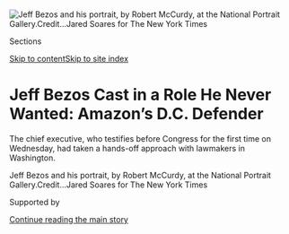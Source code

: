 <div id="app">

<div>

<div>

<div>

</div>

<div data-aria-hidden="false">

<div id="site-content" data-role="main">

<div>

<div class="css-1aor85t" style="opacity:0.000000001;z-index:-1;visibility:hidden">

<div class="css-1hqnpie">

<div class="css-epjblv">

<span class="css-17xtcya">[Business](/section/business)</span><span class="css-x15j1o">|</span><span class="css-fwqvlz">Jeff
Bezos Cast in a Role He Never Wanted: Amazon’s D.C.
Defender</span>

</div>

<div class="css-k008qs">

<div class="css-1iwv8en">

<span class="css-18z7m18"></span>

<div>

</div>

</div>

<span class="css-1n6z4y">https://nyti.ms/3f6Z9bg</span>

<div class="css-1705lsu">

<div class="css-4xjgmj">

<div class="css-4skfbu" data-role="toolbar" data-aria-label="Social Media Share buttons, Save button, and Comments Panel with current comment count" data-testid="share-tools">

  - 
  - 
  - 
  - 
    
    <div class="css-6n7j50">
    
    </div>

  - 
  - 

</div>

</div>

</div>

</div>

</div>

</div>

<div id="NYT_TOP_BANNER_REGION" class="css-11qgg8s">

</div>

<div id="fullBleedHeaderContent">

<div class="css-n4ws9g">

![<span class="css-16f3y1r e13ogyst0" data-aria-hidden="true">Jeff Bezos
and his portrait, by Robert McCurdy, at the National Portrait
Gallery.</span><span class="css-cnj6d5 e1z0qqy90" itemprop="copyrightHolder"><span class="css-1ly73wi e1tej78p0">Credit...</span><span><span>Jared
Soares for The New York
Times</span></span></span>](https://static01.graylady3jvrrxbe.onion/images/2020/07/23/business/00bezos4/merlin_164620407_5cc85779-3229-41f4-aaa8-ed480bf14102-articleLarge.jpg?quality=75&auto=webp&disable=upscale)

</div>

<div class="css-3z92zw">

<div class="css-6cn7ki">

<div class="NYTAppHideMasthead css-1bcu9v6 e1suatyy0">

<div class="section css-1o1qe8k e1suatyy2">

<div class="css-cu5p7t er09x8g0">

<div class="css-6n7j50">

</div>

<span class="css-1dv1kvn">Sections</span>

[Skip to content](#site-content)[Skip to site index](#site-index)

</div>

<div class="css-10698na e1huz5gh0">

</div>

</div>

</div>

<div class="css-1sojcmr ehdk2mb0">

# Jeff Bezos Cast in a Role He Never Wanted: Amazon’s D.C. Defender

</div>

The chief executive, who testifies before Congress for the first time on
Wednesday, had taken a hands-off approach with lawmakers in Washington.

</div>

</div>

<div class="css-nwzfg5 e1gnum310">

<span class="css-1f9pvn2 business">Jeff Bezos and his portrait, by
Robert McCurdy, at the National Portrait
Gallery.</span><span class="css-cnj6d5 e1z0qqy90" itemprop="copyrightHolder"><span class="css-1ly73wi e1tej78p0">Credit...</span><span><span>Jared
Soares for The New York Times</span></span></span>

</div>

<div id="sponsor-wrapper" class="css-1hyfx7x">

<div id="sponsor-slug" class="css-19vbshk">

Supported by

</div>

[Continue reading the main
story](#after-sponsor)

<div id="sponsor" class="ad sponsor-wrapper" style="text-align:center;height:100%;display:block">

</div>

<div id="after-sponsor">

</div>

</div>

<div class="css-1wx1auc e1gnum311">

<div class="css-18e8msd">

<div class="css-vp77d3 epjyd6m0">

<div class="css-1baulvz">

By [<span class="css-1baulvz" itemprop="name">David
McCabe</span>](https://www.nytimes3xbfgragh.onion/by/david-mccabe) and
[<span class="css-1baulvz last-byline" itemprop="name">Karen
Weise</span>](https://www.nytimes3xbfgragh.onion/by/karen-weise)

</div>

</div>

  - 
    
    <div class="css-ld3wwf e16638kd2">
    
    Published July 27, 2020Updated July 29, 2020,
    <span class="css-epvm6">11:44 a.m.
    ET</span>
    
    </div>

  - 
    
    <div class="css-4xjgmj">
    
    <div class="css-pvvomx" data-role="toolbar" data-aria-label="Social Media Share buttons, Save button, and Comments Panel with current comment count" data-testid="share-tools">
    
      - 
      - 
      - 
      - 
        
        <div class="css-6n7j50">
        
        </div>
    
      - 
      - 
    
    </div>
    
    </div>

</div>

</div>

</div>

<div class="section meteredContent css-1r7ky0e" name="articleBody" itemprop="articleBody">

<div class="css-1fanzo5 StoryBodyCompanionColumn">

<div class="css-53u6y8">

WASHINGTON — Last September, Jeff Bezos, Amazon’s chief executive,
rattled off terrifying statistics about the warming planet from the
storied National Press Club, two blocks from the White House. Then he
said he had something exciting to announce.

</div>

</div>

<div>

</div>

<div class="css-1fanzo5 StoryBodyCompanionColumn">

<div class="css-53u6y8">

But when he uncovered a towering sign with the news, Amazon’s name was
nowhere in sight. Instead, the sign [introduced the Climate
Pledge](https://www.nytimes3xbfgragh.onion/2019/09/19/technology/amazon-carbon-neutral.html),
a project to reduce carbon emissions from companies. Yes, Amazon would
be the first, and at the time only, signatory. But this was a bigger
push, Mr. Bezos said.

It was Amazon news, couched as something grander.

The event reflected Mr. Bezos’ approach to the nation’s capital. He has
jumped at opportunities to cast himself as a statesman — the savior of
The Washington Post, who holds court among the country’s elite. At the
same time, he has eschewed the day-to-day grind of bolstering Amazon’s
influence with policymakers.

</div>

</div>

<div class="css-1fanzo5 StoryBodyCompanionColumn">

<div class="css-53u6y8">

But that changes on Wednesday, when Mr. Bezos testifies before Congress
for the first time. He will be joined by the chief executives of
Alphabet, Apple and Facebook as part of lawmakers’ investigations into
the power of the largest tech companies. He is expected to face an
onslaught of critiques, with questions as varied as Amazon’s labor
conditions and market power and his status as the richest person in the
world.

It’s the kind of appearance Mr. Bezos had steadfastly avoided.

“It’s not traditional lobbying,” Steve Case, the America Online
co-founder, said of how Mr. Bezos, whom he considers an old friend, had
approached Washington until now. “It is much more of a longer-term
relationship-building — a little bit of a reputation-building — effort
that has to be sustained over decades.”

Amazon declined to comment on Mr. Bezos.

He arrived in Washington with a splash in 2013, when he [bought The
Washington
Post](https://www.nytimes3xbfgragh.onion/2013/08/06/business/media/a-mogul-gets-a-landmark-in-the-capital.html)
from its longtime owners for $250 million and gave the paper new life.
In 2016, Mr. Bezos bought the biggest home in the city, a
27,000-square-foot manse that used to be a museum in the Kalorama
neighborhood, where former President Barack Obama and other political
leaders live.

</div>

</div>

<div class="css-79elbk" data-testid="photoviewer-wrapper">

<div class="css-z3e15g" data-testid="photoviewer-wrapper-hidden">

</div>

<div class="css-1a48zt4 ehw59r15" data-testid="photoviewer-children">

![<span class="css-16f3y1r e13ogyst0" data-aria-hidden="true">Mr. Bezos’
$250 million purchase of The Washington Post seven years ago marked his
arrival in the
capital.</span><span class="css-cnj6d5 e1z0qqy90" itemprop="copyrightHolder"><span class="css-1ly73wi e1tej78p0">Credit...</span><span>Justin
T. Gellerson for The New York
Times</span></span>](https://static01.graylady3jvrrxbe.onion/images/2020/07/23/business/00bezos2/merlin_122260895_01941d48-6020-41b8-ab23-7583c7318f32-articleLarge.jpg?quality=75&auto=webp&disable=upscale)

</div>

</div>

<div class="css-1fanzo5 StoryBodyCompanionColumn">

<div class="css-53u6y8">

While Mr. Bezos’ presence in the city grew, so did Amazon’s, as it began
pouring money into the traditional modes of influencing policymakers. It
spent $16.8 million on federal lobbying in 2019, up from less than $10
million in 2015, according to [the Center for Responsive
Politics](https://www.opensecrets.org/). Last year, it gave $11.1
million to think tanks and associations, more than twice as much as the
previous year, according to its
[disclosures](https://s2.q4cdn.com/299287126/files/doc_downloads/political_expenditures_statement/2018-Political-Expenditures-Statement.pdf).
In 2018, it selected Crystal City, Va., a Metro ride away from
Washington, as the site of its second headquarters.

</div>

</div>

<div class="css-1fanzo5 StoryBodyCompanionColumn">

<div class="css-53u6y8">

Mr. Bezos occasionally appeared in support of the company’s efforts. In
2017, for example, he was interviewed by the head of the Internet
Association, a lobbying group that represents Amazon and other tech
giants, at its annual gala.

But as he does with many parts of Amazon, Mr. Bezos took a hands-off
approach with its policy and communications group, which has grown to
more than 800 employees globally. He’d come through Washington for the
annual Amazon board meeting, with a few quiet visits sprinkled
throughout the year.

He has avoided high-profile meetings with his company’s sharpest
critics, like the one Mark Zuckerberg, Facebook’s chief executive, held
[a few weeks
ago](https://www.nytimes3xbfgragh.onion/2020/07/07/technology/facebook-ad-boycott-civil-rights.html)
with organizers of an ad boycott of his company. Mr. Bezos has not made
a habit of glad-handing worried lawmakers, the way Sundar Pichai, who
runs Alphabet, Google’s parent company, [did
in 2018](https://www.nytimes3xbfgragh.onion/2018/09/28/technology/google-pichai-congress-testify.html).
And [unlike Tim
Cook](https://www.nytimes3xbfgragh.onion/2019/11/20/us/politics/trump-texas-apple-factory.html)
of Apple, Mr. Bezos has not developed a close relationship with
President Trump.

The work of Amazon’s political relations was left to other executives.
In 2013, when Mr. Obama toured an Amazon warehouse, it was Dave Clark, a
rising star at the company, who showed him around. In more recent years,
Jay Carney, Mr. Obama’s former press secretary, has become the face of
Amazon’s interactions with lawmakers.

Mr. Carney was the one who called Gov. Andrew M. Cuomo of New York to
say Amazon was backing out on its commitment to place a second
headquarters in the state after facing a backlash from local activists
and politicians. And he managed the crisis when Senator Bernie Sanders,
the progressive independent from Vermont, pushed the company to raise
its minimum wage.

When Mr. Trump was still a long-shot candidate, Mr. Bezos
[tweeted](https://twitter.com/JeffBezos/status/674008204838199297) that
he wanted to “\#sendDonaldtospace.” But since Mr. Trump’s election, Mr.
Bezos has remained quiet even as the president attacked The Washington
Post, stating, without providing evidence, that the paper was doing
Amazon’s bidding. The newspaper is owned privately by Mr. Bezos, not
Amazon.

</div>

</div>

<div class="css-79elbk" data-testid="photoviewer-wrapper">

<div class="css-z3e15g" data-testid="photoviewer-wrapper-hidden">

</div>

<div class="css-1a48zt4 ehw59r15" data-testid="photoviewer-children">

<div class="css-1xdhyk6 erfvjey0">

<span class="css-1ly73wi e1tej78p0">Image</span>

<div class="css-zjzyr8">

<div data-testid="lazyimage-container" style="height:257.77777777777777px">

</div>

</div>

</div>

<span class="css-16f3y1r e13ogyst0" data-aria-hidden="true">Mr. Bezos
discussing climate change last year at the National Press Club in
Washington, a statesmanlike role he prefers to the political fray he’ll
face in Congress on
Wednesday.</span><span class="css-cnj6d5 e1z0qqy90" itemprop="copyrightHolder"><span class="css-1ly73wi e1tej78p0">Credit...</span><span>Emma
Howells for The New York Times</span></span>

</div>

</div>

<div class="css-1fanzo5 StoryBodyCompanionColumn">

<div class="css-53u6y8">

“Jeff kind of shrugs his shoulders and says it kind of goes with the
territory,” Mr. Case said. “I’m sure he doesn’t like it, but he takes
it.”

</div>

</div>

<div class="css-1fanzo5 StoryBodyCompanionColumn">

<div class="css-53u6y8">

By 2018, Washingtonian magazine
[reported](https://www.washingtonian.com/2018/04/22/inside-jeff-bezos-dc-life/)
that Mr. Bezos had “quietly become a freewheeling D.C. socialite”
alongside a photo illustration that showed him towering over the
Washington Monument. Washington Life — which breathlessly tracks the
area’s wealthy residents — named him [one of the 100 most powerful
people](https://washingtonlife.com/2018/05/10/business-real-estate-jeff-bezos/)
in the city. In November, he received an award at the Smithsonian
Institution’s National Portrait Gallery gala, which had commissioned his
portrait for its collection.

Mr. Bezos’ celebrity has also increased in recent years. Last year, he
announced that he and his wife, [MacKenzie Bezos, were
divorcing](https://www.nytimes3xbfgragh.onion/2019/05/28/us/mackenzie-bezos-charity.html),
which was followed days later by a National Enquirer exposé of an
extramarital affair with Lauren Sanchez, a former television host. Then
[he
accused](https://www.nytimes3xbfgragh.onion/2019/02/07/technology/jeff-bezos-sanchez-enquirer.html)
the tabloid of “extortion and blackmail,” saying it had threatened to
publish lewd photos unless he said the outlet, which is close to the
White House, was not politically motivated in reporting on his
relationships.

In January, he finally debuted his mansion, hosting prominent figures in
politics and business. The invitations, sent from an email address at
The Post, were signed simply “Jeff.”

Mingling in the home’s downstairs area and terraced backyard, the guests
included administration figures like Ivanka Trump and her husband, Jared
Kushner; corporate titans like Jamie Dimon, the chief executive of
JPMorgan Chase; and cultural celebrities like the actor Ben Stiller.

Senator Mitt Romney, a Republican from Utah, was there as well. “It’s
very much consistent with its original design and is tastefully done,”
he said of the house a few weeks later.

Mr. Romney said he had spoken only briefly with Mr. Bezos at the party
to thank him for his hospitality but said he had gotten to talk with
another notable guest, Bill Gates, about climate change and nuclear
power.

</div>

</div>

<div class="css-1fanzo5 StoryBodyCompanionColumn">

<div class="css-53u6y8">

“So it was most enjoyable,” Mr. Romney said.

The environment on the Hill this week is likely to be far less
hospitable. Mr. Bezos’ wealth has grown by more than $50 billion in
recent months, just as unemployment has skyrocketed during the pandemic,
making him an avatar for inequality. Questions about Amazon’s dominance
have also grown louder, as more Americans have been forced to shop
online because of the coronavirus. Warehouse workers have said that
Amazon is putting them at risk of contracting the virus in the company’s
pursuit of speedy
deliveries.

</div>

</div>

<div class="css-79elbk" data-testid="photoviewer-wrapper">

<div class="css-z3e15g" data-testid="photoviewer-wrapper-hidden">

</div>

<div class="css-1a48zt4 ehw59r15" data-testid="photoviewer-children">

<div class="css-1xdhyk6 erfvjey0">

<span class="css-1ly73wi e1tej78p0">Image</span>

<div class="css-zjzyr8">

<div data-testid="lazyimage-container" style="height:257.77777777777777px">

</div>

</div>

</div>

<span class="css-16f3y1r e13ogyst0" data-aria-hidden="true">Guests at a
party at Mr. Bezos’ Washington home in January included Ivanka Trump and
Jared
Kushner.</span><span class="css-cnj6d5 e1z0qqy90" itemprop="copyrightHolder"><span class="css-1ly73wi e1tej78p0">Credit...</span><span>Anna
Moneymaker for The New York Times</span></span>

</div>

</div>

<div class="css-1fanzo5 StoryBodyCompanionColumn">

<div class="css-53u6y8">

Even as the concerns of politicians became more pronounced, Amazon
resisted sending Mr. Bezos before Congress. The company agreed to send
him after lawmakers threatened to subpoena his testimony.

“No one is above the law, no matter how rich or powerful,”
[Representative David
Cicilline](https://twitter.com/davidcicilline/status/1261432733982773251),
the Rhode Island Democrat who leads the Judiciary Committee’s antitrust
subcommittee, said in a May tweet.

Mr. Case said lawmakers should not expect Mr. Bezos to get rattled. He
recalled when Mr. Bezos appeared onstage two years ago at the Economic
Club of Washington, D.C., with David Rubenstein, a private equity
magnate. Mr. Bezos expounded on a variety of topics, including his
just-announced $2 billion fund to support education and the homeless.

Mr. Case, who shared a table at the event with Mr. Bezos’ parents, said
that many people in the room did not know Mr. Bezos, but that they had
left impressed. Mr. Bezos bounced between clearly prepared talking
points and “unplugged Jeff just being Jeff,” Mr. Case said. “His best
ambassador is himself.”

David McCabe reported from Washington, and Karen Weise from Seattle.

</div>

</div>

</div>

<div>

</div>

<div>

</div>

<div>

</div>

<div>

<div id="bottom-wrapper" class="css-1ede5it">

<div id="bottom-slug" class="css-l9onyx">

Advertisement

</div>

[Continue reading the main
story](#after-bottom)

<div id="bottom" class="ad bottom-wrapper" style="text-align:center;height:100%;display:block;min-height:90px">

</div>

<div id="after-bottom">

</div>

</div>

</div>

</div>

</div>

## Site Index

<div>

</div>

## Site Information Navigation

  - [© <span>2020</span> <span>The New York Times
    Company</span>](https://help.nytimes3xbfgragh.onion/hc/en-us/articles/115014792127-Copyright-notice)

<!-- end list -->

  - [NYTCo](https://www.nytco.com/)
  - [Contact
    Us](https://help.nytimes3xbfgragh.onion/hc/en-us/articles/115015385887-Contact-Us)
  - [Work with us](https://www.nytco.com/careers/)
  - [Advertise](https://nytmediakit.com/)
  - [T Brand Studio](http://www.tbrandstudio.com/)
  - [Your Ad
    Choices](https://www.nytimes3xbfgragh.onion/privacy/cookie-policy#how-do-i-manage-trackers)
  - [Privacy](https://www.nytimes3xbfgragh.onion/privacy)
  - [Terms of
    Service](https://help.nytimes3xbfgragh.onion/hc/en-us/articles/115014893428-Terms-of-service)
  - [Terms of
    Sale](https://help.nytimes3xbfgragh.onion/hc/en-us/articles/115014893968-Terms-of-sale)
  - [Site
    Map](https://spiderbites.nytimes3xbfgragh.onion)
  - [Help](https://help.nytimes3xbfgragh.onion/hc/en-us)
  - [Subscriptions](https://www.nytimes3xbfgragh.onion/subscription?campaignId=37WXW)

</div>

</div>

</div>

</div>
